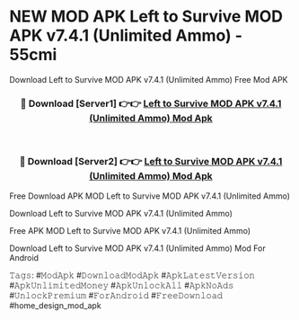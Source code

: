 # NEW MOD APK Left to Survive MOD APK v7.4.1 (Unlimited Ammo) - 55cmi
Download Left to Survive MOD APK v7.4.1 (Unlimited Ammo) Free Mod APK

<div align="center">
<h3>🔴 Download [Server1] 👉👉 <a href="https://apk-comot.site?title=Left_to_Survive_MOD_APK_v7.4.1_(Unlimited_Ammo)">Left to Survive MOD APK v7.4.1 (Unlimited Ammo) Mod Apk</a></h3><br>

<h3>🔴 Download [Server2] 👉👉 <a href="https://apk-comot.site?title=Left_to_Survive_MOD_APK_v7.4.1_(Unlimited_Ammo)">Left to Survive MOD APK v7.4.1 (Unlimited Ammo) Mod Apk</a></h3>
</div>


Free Download APK MOD Left to Survive MOD APK v7.4.1 (Unlimited Ammo)

Download Left to Survive MOD APK v7.4.1 (Unlimited Ammo) 

Free APK MOD Left to Survive MOD APK v7.4.1 (Unlimited Ammo) 

Download Left to Survive MOD APK v7.4.1 (Unlimited Ammo) Mod For Android

𝚃𝚊𝚐𝚜: #𝙼𝚘𝚍𝙰𝚙𝚔 #𝙳𝚘𝚠𝚗𝚕𝚘𝚊𝚍𝙼𝚘𝚍𝙰𝚙𝚔 #𝙰𝚙𝚔𝙻𝚊𝚝𝚎𝚜𝚝𝚅𝚎𝚛𝚜𝚒𝚘𝚗 #𝙰𝚙𝚔𝚄𝚗𝚕𝚒𝚖𝚒𝚝𝚎𝚍𝙼𝚘𝚗𝚎𝚢 #𝙰𝚙𝚔𝚄𝚗𝚕𝚘𝚌𝚔𝙰𝚕𝚕 #𝙰𝚙𝚔𝙽𝚘𝙰𝚍𝚜 #𝚄𝚗𝚕𝚘𝚌𝚔𝙿𝚛𝚎𝚖𝚒𝚞𝚖 #𝙵𝚘𝚛𝙰𝚗𝚍𝚛𝚘𝚒𝚍 #𝙵𝚛𝚎𝚎𝙳𝚘𝚠𝚗𝚕𝚘𝚊𝚍 #home_design_mod_apk